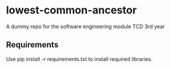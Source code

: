# lowest-common-ancestor

A dummy repo for the software engineering module TCD 3rd year

## Requirements

Use pip install -r requirements.txt
to install required libraries.
